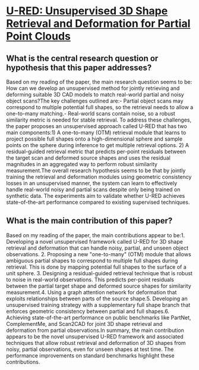 # [U-RED: Unsupervised 3D Shape Retrieval and Deformation for Partial Point   Clouds](https://arxiv.org/abs/2308.06383)

## What is the central research question or hypothesis that this paper addresses?

Based on my reading of the paper, the main research question seems to be: How can we develop an unsupervised method for jointly retrieving and deforming suitable 3D CAD models to match real-world partial and noisy object scans?The key challenges outlined are:- Partial object scans may correspond to multiple potential full shapes, so the retrieval needs to allow a one-to-many matching.- Real-world scans contain noise, so a robust similarity metric is needed for stable retrieval. To address these challenges, the paper proposes an unsupervised approach called U-RED that has two main components:1) A one-to-many (OTM) retrieval module that learns to project possible full shapes onto a high-dimensional sphere and sample points on the sphere during inference to get multiple retrieval options. 2) A residual-guided retrieval metric that predicts per-point residuals between the target scan and deformed source shapes and uses the residual magnitudes in an aggregated way to perform robust similarity measurement.The overall research hypothesis seems to be that by jointly training the retrieval and deformation modules using geometric consistency losses in an unsupervised manner, the system can learn to effectively handle real-world noisy and partial scans despite only being trained on synthetic data. The experiments aim to validate whether U-RED achieves state-of-the-art performance compared to existing supervised techniques.


## What is the main contribution of this paper?

Based on my reading of the paper, the main contributions appear to be:1. Developing a novel unsupervised framework called U-RED for 3D shape retrieval and deformation that can handle noisy, partial, and unseen object observations. 2. Proposing a new "one-to-many" (OTM) module that allows ambiguous partial shapes to correspond to multiple full shapes during retrieval. This is done by mapping potential full shapes to the surface of a unit sphere. 3. Designing a residual-guided retrieval technique that is robust to noise in real-world observations. This predicts per-point residuals between the partial target shape and deformed source shapes for similarity measurement.4. Using a graph attention network for deformation that exploits relationships between parts of the source shape.5. Developing an unsupervised training strategy with a supplementary full shape branch that enforces geometric consistency between partial and full shapes.6. Achieving state-of-the-art performance on public benchmarks like PartNet, ComplementMe, and Scan2CAD for joint 3D shape retrieval and deformation from partial observations.In summary, the main contribution appears to be the novel unsupervised U-RED framework and associated techniques that allow robust retrieval and deformation of 3D shapes from noisy, partial observations, even for unseen shapes at test time. The performance improvements on standard benchmarks highlight these contributions.

